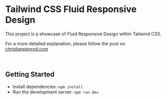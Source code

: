 # Tailwind CSS Fluid Responsive Design

This project is a showcase of Fluid Responsive Design within Tailwind CSS.

For a more detailed explanation, please follow the post on [christianpenrod.com][post]

<br />

## Getting Started

- Install dependencies: `npm install`
- Run the development server: `npm run dev`

[post]: [https://christianpenrod.com/blog/tailwindcss-responsive-design-without-breakpoints]
